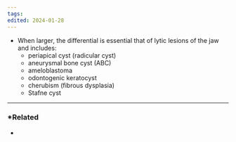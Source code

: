 ```yaml
---
tags: 
edited: 2024-01-28
---
```


- When larger, the differential is essential that of lytic lesions of the jaw and includes:
    - periapical cyst (radicular cyst)
    - aneurysmal bone cyst (ABC)
    - ameloblastoma
    - odontogenic keratocyst
    - cherubism (fibrous dysplasia)
    - Stafne cyst

---
### *Related
- 